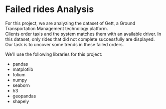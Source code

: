 # Failed rides Analysis

For this project, we are analyzing the dataset of Gett, a Ground Transportation Management technology platform.  
Clients order taxis and the system matches them with an available driver. 
In this dataset, only rides that did not complete successfully are displayed. Our task is to uncover some trends in these failed orders.

We'll use the following libraries for this project:  
 - pandas  
 - matplotlib  
 - folium  
 - numpy  
 - seaborn  
 - h3  
 - geopandas  
 - shapely  
